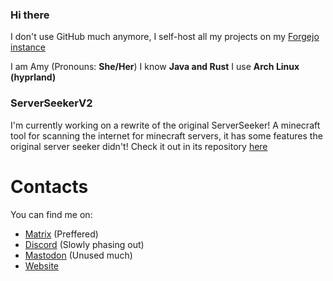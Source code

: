 ### Hi there

I don't use GitHub much anymore, I self-host all my projects on my [Forgejo instance](https://git.funtimes909.xyz/Funtimes909)

I am Amy (Pronouns: **She/Her**)
I know **Java and Rust**
I use **Arch Linux (hyprland)**

### ServerSeekerV2

I'm currently working on a rewrite of the original ServerSeeker! A minecraft tool for scanning the internet for minecraft servers, it has some features the original server seeker didn't! Check it out in its repository [here](https://git.funtimes909.xyz/Funtimes909/ServerSeekerV2)

# Contacts

You can find me on:
- [Matrix](https://matrix.to/#/@funtimes909:matrix.funtimes909.xyz) (Preffered)
- [Discord](https://discord.com/users/652755888230236160) (Slowly phasing out)
- [Mastodon](https://wetdry.world/@Funtimes909) (Unused much)
- [Website](https://funtimes909.xyz)
